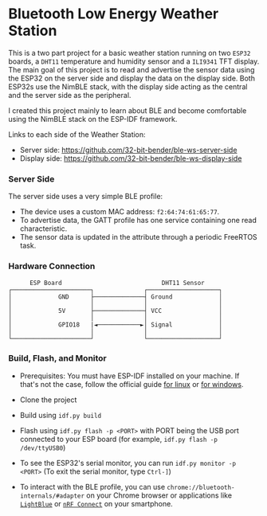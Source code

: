 # Bluetooth Low Energy Weather Station

This is a two part project for a basic weather station running on two `ESP32` boards, a `DHT11` temperature and humidity sensor and a `ILI9341` TFT display. The main goal of this project is to read and advertise the sensor data using the ESP32 on the server side and display the data on the display side. Both ESP32s use the NimBLE stack, with the display side acting as the central and the server side as the peripheral.

I created this project mainly to learn about BLE and become comfortable using the NimBLE stack on the ESP-IDF framework.

Links to each side of the Weather Station:

* Server side: https://github.com/32-bit-bender/ble-ws-server-side
* Display side: https://github.com/32-bit-bender/ble-ws-display-side

### Server Side

The server side uses a very simple BLE profile:
* The device uses a custom MAC address: `f2:64:74:61:65:77`.
* To advertise data, the GATT profile has one service containing one read characteristic.
* The sensor data is updated in the attribute through a periodic FreeRTOS task.

### Hardware Connection

```
      ESP Board                            DHT11 Sensor
┌──────────────────────┐              ┌────────────────────┐
│             GND      ├──────────────┤ Ground             │
│                      │              │                    │
│             5V       ├──────────────┤ VCC                │
│                      │              │                    │
│             GPIO18   |◄────────────►│ Signal             │
│                      │              │                    │
└──────────────────────┘              └────────────────────┘
```

### Build, Flash, and Monitor

* Prerequisites: You must have ESP-IDF installed on your machine. If that's not the case, follow the official guide [for linux](https://docs.espressif.com/projects/esp-idf/en/stable/esp32/get-started/linux-macos-setup.html) or [for windows](https://docs.espressif.com/projects/esp-idf/en/stable/esp32/get-started/windows-setup.html).

* Clone the project
* Build using `idf.py build`
* Flash using `idf.py flash -p <PORT>` with PORT being the USB port connected to your ESP board (for example, `idf.py flash -p /dev/ttyUSB0`)
* To see the ESP32's serial monitor, you can run `idf.py monitor -p <PORT>` (To exit the serial monitor, type ``Ctrl-]``)

* To interact with the BLE profile, you can use `chrome://bluetooth-internals/#adapter` on your Chrome browser or applications like [`LightBlue`](https://punchthrough.com/lightblue) or [`nRF Connect`](https://www.nordicsemi.com/Products/Development-tools/nRF-Connect-for-mobile) on your smartphone.